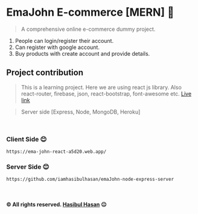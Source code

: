 # EmaJohn E-commerce [MERN] :green_heart:

>   A comprehensive online e-commerce dummy project. 


1.  People can login/register their account.
2.  Can register with google account.
4.  Buy products with create account and provide details. 


  


## Project contribution
>   This is a learning project. Here we are using react js library. Also react-router, firebase, json, react-bootstrap, font-awesome etc. [Live link](https://green-care-62246.web.app/)

>   Server side [Express, Node, MongoDB, Heroku]
</br>

### Client Side :blush:
```
https://ema-john-react-a5d20.web.app/
```
### Server Side :blush:
```
https://github.com/iamhasibulhasan/emaJohn-node-express-server
```

</br>

#### :copyright: All rights reserved. [Hasibul Hasan](https://hasibul-hasan.netlify.app/) :neutral_face: